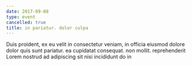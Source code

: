 ```yaml
---
date: 2017-09-08
type: event
cancelled: true
title: in pariatur. dolor culpa
---
```

Duis proident, ex eu velit in consectetur veniam, in officia eiusmod dolore dolor quis sunt pariatur. ea cupidatat consequat. non mollit. reprehenderit Lorem nostrud ad adipiscing sit nisi incididunt do in